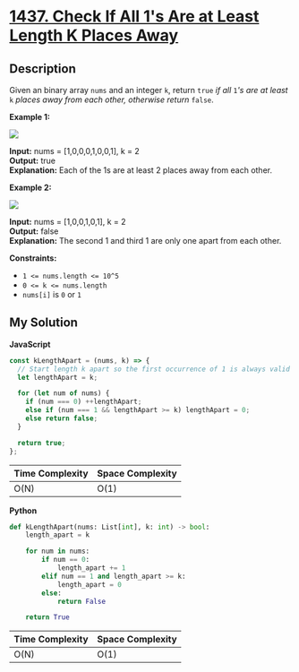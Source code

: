 # [1437. Check If All 1's Are at Least Length K Places Away](https://leetcode.com/problems/check-if-all-1s-are-at-least-length-k-places-away)

## Description

Given an binary array `nums` and an integer `k`, return `true` _if all_ `1`_'s are at least_ `k` _places away from each other, otherwise return_ `false`.

**Example 1:**

![](https://assets.leetcode.com/uploads/2020/04/15/sample_1_1791.png)

**Input:** nums = [1,0,0,0,1,0,0,1], k = 2  
**Output:** true  
**Explanation:** Each of the 1s are at least 2 places away from each other.

**Example 2:**

![](https://assets.leetcode.com/uploads/2020/04/15/sample_2_1791.png)

**Input:** nums = [1,0,0,1,0,1], k = 2  
**Output:** false  
**Explanation:** The second 1 and third 1 are only one apart from each other.

**Constraints:**

- `1 <= nums.length <= 10^5`
- `0 <= k <= nums.length`
- `nums[i]` is `0` or `1`

## My Solution

**JavaScript**

```js
const kLengthApart = (nums, k) => {
  // Start length k apart so the first occurrence of 1 is always valid
  let lengthApart = k;

  for (let num of nums) {
    if (num === 0) ++lengthApart;
    else if (num === 1 && lengthApart >= k) lengthApart = 0;
    else return false;
  }

  return true;
};
```

| Time Complexity | Space Complexity |
| --------------- | ---------------- |
| O(N)            | O(1)             |

**Python**

```python
def kLengthApart(nums: List[int], k: int) -> bool:
    length_apart = k

    for num in nums:
        if num == 0:
            length_apart += 1
        elif num == 1 and length_apart >= k:
            length_apart = 0
        else:
            return False

    return True
```

| Time Complexity | Space Complexity |
| --------------- | ---------------- |
| O(N)            | O(1)             |
